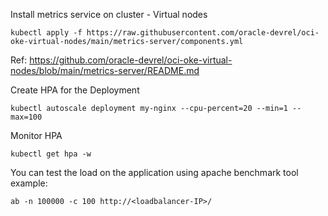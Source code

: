 Install metrics service on cluster - Virtual nodes

`kubectl apply -f https://raw.githubusercontent.com/oracle-devrel/oci-oke-virtual-nodes/main/metrics-server/components.yml`

Ref: https://github.com/oracle-devrel/oci-oke-virtual-nodes/blob/main/metrics-server/README.md


Create HPA for the Deployment

`kubectl autoscale deployment my-nginx --cpu-percent=20 --min=1 --max=100`

Monitor HPA 

`kubectl get hpa -w`

You can test the load on the application using apache benchmark tool
example:

` ab -n 100000 -c 100 http://<loadbalancer-IP>/ `
